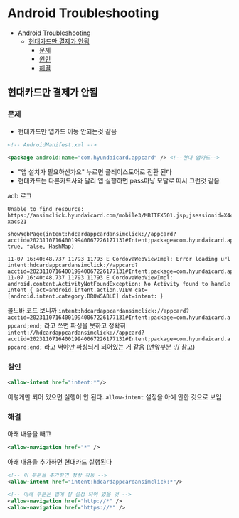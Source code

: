 # Android Troubleshooting

- [Android Troubleshooting](#android-troubleshooting)
    - [현대카드만 결제가 안됨](#현대카드만-결제가-안됨)
        - [문제](#문제)
        - [원인](#원인)
        - [해결](#해결)

## 현대카드만 결제가 안됨

### 문제

- 현대카드만 앱카드 이동 안되는것 같음

```xml
<!-- AndroidManifest.xml -->

<package android:name="com.hyundaicard.appcard" /> <!--현대 앱카드-->
```

- "앱 설치가 필요하신가요" 누르면 플레이스토어로 전환 된다
- 현대카드는 다른카드사와 달리 앱 실행하면 pass마냥 모달로 떠서 그런것 같음

adb 로그

```log
Unable to find resource: https://ansimclick.hyundaicard.com/mobile3/MBITFX501.jsp;jsessionid=X44t2rskPlUTKuQQtwJ1ayINP4a4P58z1RMIbWZALhI6aBSWnztGwCidI0q6k5kz.dpacap12_servlet_re-xacs21

showWebPage(intent:hdcardappcardansimclick://appcard?acctid=202311071640019940067226177131#Intent;package=com.hyundaicard.appcard;end;, true, false, HashMap)

11-07 16:40:48.737 11793 11793 E CordovaWebViewImpl: Error loading url intent:hdcardappcardansimclick://appcard?acctid=202311071640019940067226177131#Intent;package=com.hyundaicard.appcard;end;
11-07 16:40:48.737 11793 11793 E CordovaWebViewImpl: android.content.ActivityNotFoundException: No Activity found to handle Intent { act=android.intent.action.VIEW cat=[android.intent.category.BROWSABLE] dat=intent: }
```

콜도바 코드 보니까
`intent:hdcardappcardansimclick://appcard?acctid=202311071640019940067226177131#Intent;package=com.hyundaicard.appcard;end;` 라고 쓰면 파싱을 못하고
정확히
`intent://hdcardappcardansimclick://appcard?acctid=202311071640019940067226177131#Intent;package=com.hyundaicard.appcard;end;` 라고 써야만 파싱되게 되어있는 거 같음 (맨앞부분 :// 참고)

### 원인

```xml
<allow-intent href="intent:*"/>
```

이렇게만 되어 있으면 실행이 안 된다. `allow-intent` 설정을 아예 안한 것으로 보임

### 해결

아래 내용을 빼고

```xml
<allow-navigation href="*" />
```

아래 내용을 추가하면 현대카드 실행된다

```xml
<!-- 이 부분을 추가하면 정상 작동 -->
<allow-intent href="intent:hdcardappcardansimclick:*"/>

<!-- 아래 부분은 앱에 잘 설정 되어 있을 것 -->
<allow-navigation href="http://*" />
<allow-navigation href="https://*" />
```
